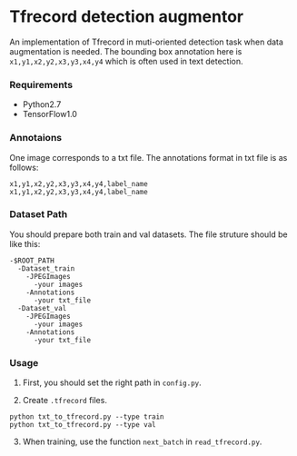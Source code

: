 # Tfrecord detection augmentor

An implementation of Tfrecord in muti-oriented detection task when data augmentation is needed. The bounding box annotation here is `x1,y1,x2,y2,x3,y3,x4,y4` which is often used in text detection.

### Requirements

- Python2.7
- TensorFlow1.0

### Annotaions

One image corresponds to a txt file. The annotations format in txt file is as follows:
```
x1,y1,x2,y2,x3,y3,x4,y4,label_name
x1,y1,x2,y2,x3,y3,x4,y4,label_name
```

### Dataset Path
You should prepare both train and val datasets. The file struture should be like this:
```
-$ROOT_PATH
  -Dataset_train
	-JPEGImages
	  -your images
	-Annotations
	  -your txt_file	
  -Dataset_val
	-JPEGImages
	  -your images
	-Annotations
	  -your txt_file
```

### Usage

1) First, you should set the right path in `config.py`. 

2) Create `.tfrecord` files.
```
python txt_to_tfrecord.py --type train
python txt_to_tfrecord.py --type val
```

3) When training, use the function `next_batch` in `read_tfrecord.py`.
